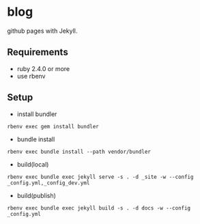 # blog
github pages with Jekyll.

## Requirements
* ruby 2.4.0 or more
* use rbenv

## Setup

* install bundler
```
rbenv exec gem install bundler
```

* bundle install
```
rbenv exec bundle install --path vendor/bundler
```

* build(local)
```
rbenv exec bundle exec jekyll serve -s . -d _site -w --config _config.yml,_config_dev.yml
```

* build(publish)
```
rbenv exec bundle exec jekyll build -s . -d docs -w --config _config.yml
```